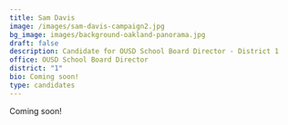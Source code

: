 ```yaml
---
title: Sam Davis
image: /images/sam-davis-campaign2.jpg
bg_image: images/background-oakland-panorama.jpg
draft: false
description: Candidate for OUSD School Board Director - District 1
office: OUSD School Board Director
district: "1"
bio: Coming soon!
type: candidates
---
```

Coming soon!